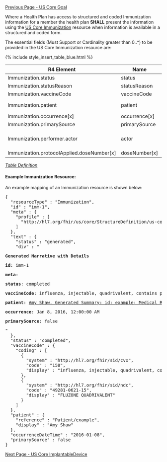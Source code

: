 <!-- USCoreImmunization.md {% comment %}
*****************************************************************************************
*                            WARNING: DO NOT EDIT THIS FILE                             *
*                                                                                       *
* This file is generated by SUSHI. Any edits you make to this file will be overwritten. *
*                                                                                       *
* To change the contents of this file, edit the original source file at:                *
* ig-data/input/pagecontent/USCoreImmunization.md                                       *
*****************************************************************************************
{% endcomment %} -->
[Previous Page - US Core Goal](USCoreGoal.html)

Where a Health Plan has access to structured and coded Immunization information for a member the health plan **SHALL** present the information using the [US Core Immunization](http://hl7.org/fhir/us/core/StructureDefinition-us-core-immunization.html) resource when information is available in a structured and coded form.

The essential fields (Must Support or Cardinality greater than 0..*) to be provided in the US Core Immunization resource are:

{% include style_insert_table_blue.html %}

| R4 Element                                  | Name           | Cardinality | Type                                                        |
|---------------------------------------------|----------------|-------------|-------------------------------------------------------------|
|  Immunization.status                        |  status        | 1..1        | code                                                        |
|  Immunization.statusReason                  |  statusReason  | 0..1        | CodeableConcept                                             |
|  Immunization.vaccineCode                   |  vaccineCode   | 1..1        | CodeableConcept                                             |
|  Immunization.patient                       |  patient       | 1..1        | Reference(US Core Patient Profile)                          |
|  Immunization.occurrence[x]                 |  occurrence[x] | 1..1        |                                                             |
|  Immunization.primarySource                 |  primarySource | 1..1        | boolean                                                     |
|  Immunization.performer.actor               |  actor         | 1..1        | Reference(Practitioner \| PractitionerRole \| Organization) |
|  Immunization.protocolApplied.doseNumber[x] |  doseNumber[x] | 1..1        |                                                             |

<i>[Table Definition](index.html#mapping-adjudicated-claims-and-encounter-information-to-clinical-resources)</i>

#### Example Immunization Resource:

An example mapping of an Immunization resource is shown below:

<pre>
{
  "resourceType" : "Immunization",
  "id" : "imm-1",
  "meta" : {
    "profile" : [
      "http://hl7.org/fhir/us/core/StructureDefinition/us-core-immunization"
    ]
  },
  "text" : {
    "status" : "generated",
    "div" : "<div xmlns=\"http://www.w3.org/1999/xhtml\"><p><b>Generated Narrative with Details</b></p><p><b>id</b>: imm-1</p><p><b>meta</b>: </p><p><b>status</b>: completed</p><p><b>vaccineCode</b>: influenza, injectable, quadrivalent, contains preservative <span style=\"background: LightGoldenRodYellow\">(Details : {http://hl7.org/fhir/sid/cvx code '158' = 'influenza, injectable, quadrivalent', given as 'influenza, injectable, quadrivalent, contains preservative'}; {http://hl7.org/fhir/sid/ndc code '49281-0621-15' = '49281-0621-15', given as 'FLUZONE QUADRIVALENT'})</span></p><p><b>patient</b>: <a href=\"Patient-example.html\">Amy Shaw. Generated Summary: id: example; Medical Record Number = 1032702 (USUAL); active; Amy V. Shaw ; ph: 555-555-5555(HOME), amy.shaw@example.com; gender: female; birthDate: Feb 20, 2007</a></p><p><b>occurrence</b>: Jan 8, 2016, 12:00:00 AM</p><p><b>primarySource</b>: false</p></div>"
  },
  "status" : "completed",
  "vaccineCode" : {
    "coding" : [
      {
        "system" : "http://hl7.org/fhir/sid/cvx",
        "code" : "158",
        "display" : "influenza, injectable, quadrivalent, contains preservative"
      },
      {
        "system" : "http://hl7.org/fhir/sid/ndc",
        "code" : "49281-0621-15",
        "display" : "FLUZONE QUADRIVALENT"
      }
    ]
  },
  "patient" : {
    "reference" : "Patient/example",
    "display" : "Amy Shaw"
  },
  "occurrenceDateTime" : "2016-01-08",
  "primarySource" : false
}
</pre>



[Next Page - US Core ImplantableDevice](USCoreImplantableDevice.html)

